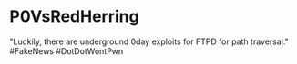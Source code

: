 # P0VsRedHerring
"Luckily, there are underground 0day exploits for FTPD for path traversal." #FakeNews #DotDotWontPwn
